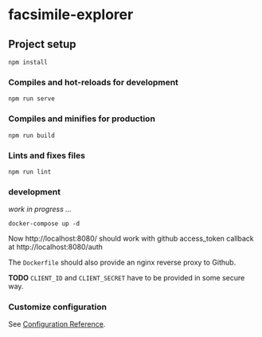 # facsimile-explorer

## Project setup
```
npm install
```

### Compiles and hot-reloads for development
```
npm run serve
```

### Compiles and minifies for production
```
npm run build
```

### Lints and fixes files
```
npm run lint
```

### development

*work in progress ...*

```
docker-compose up -d
```

Now http://localhost:8080/ should work with github access_token callback at http://localhost:8080/auth

The `Dockerfile` should also provide an nginx reverse proxy to Github.

**TODO** `CLIENT_ID` and `CLIENT_SECRET` have to be provided in some secure way.

### Customize configuration
See [Configuration Reference](https://cli.vuejs.org/config/).
